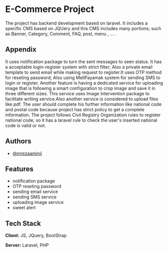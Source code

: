 
# E-Commerce Project
The project has backend development based on laravel. It includes a specific CMS based on JQUery and this CMS includes many portions; such as Banner, Category, Comment, FAQ, post, menu , ... .


## Appendix

It uses notification package to turn the sent messages to seen status.
It has a acceptable login-register system with strict filter; Also a private email template to send email while making request to register.It uses OTP method for reseting password; Also using MeliPayamak system for sending SMS to login or register. Another feature is having a dedicated service for uploading image that is following a smart configuration to crop image and save it in three different sizes. This service uses Image Intervention package to facilitate writing service.Also another service is considered to upload files like pdf. The user should complete his further information like national code and postal code because project has strict policy to get a complete information. The project follows Civil Registry Organization rules to register national code; so it has a laravel rule to check the user's inserted national code is valid or not.
## Authors

- [@mrezaaminii](https://github.com/mrezaaminii)


## Features

- notification package
- OTP reseting password
- sending email service
- sending SMS service
- uploading image service
- sweet alert
## Tech Stack

**Client:** JS, JQuery, BootStrap

**Server:** Laravel, PHP

